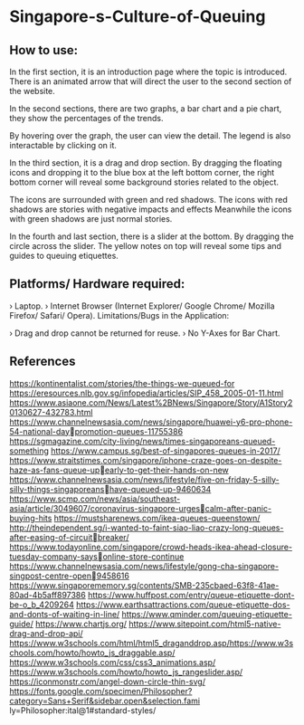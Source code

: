 # Singapore-s-Culture-of-Queuing

## How to use:
In the first section, it is an introduction page where the topic is introduced. There is an animated
arrow that will direct the user to the second section of the website.

In the second sections, there are two graphs, a bar chart and a pie chart, they show the percentages
of the trends.

By hovering over the graph, the user can view the detail. The legend is also interactable by clicking
on it.

In the third section, it is a drag and drop section. By dragging the floating icons and dropping it to the
blue box at the left bottom corner, the right bottom corner will reveal some background stories
related to the object.

The icons are surrounded with green and red shadows. The icons with red shadows are stories with
negative impacts and effects Meanwhile the icons with green shadows are just normal stories.

In the fourth and last section, there is a slider at the bottom. By dragging the circle across the slider.
The yellow notes on top will reveal some tips and guides to queuing etiquettes.

## Platforms/ Hardware required:
› Laptop.
› Internet Browser (Internet Explorer/ Google Chrome/ Mozilla Firefox/ Safari/ Opera).
Limitations/Bugs in the Application:

› Drag and drop cannot be returned for reuse.
› No Y-Axes for Bar Chart.

## References
https://kontinentalist.com/stories/the-things-we-queued-for
https://eresources.nlb.gov.sg/infopedia/articles/SIP_458_2005-01-11.html
https://www.asiaone.com/News/Latest%2BNews/Singapore/Story/A1Story20130627-432783.html
https://www.channelnewsasia.com/news/singapore/huawei-y6-pro-phone-54-national-daypromotion-queues-11755386
https://sgmagazine.com/city-living/news/times-singaporeans-queued-something
https://www.campus.sg/best-of-singapores-queues-in-2017/
https://www.straitstimes.com/singapore/iphone-craze-goes-on-despite-haze-as-fans-queue-upearly-to-get-their-hands-on-new
https://www.channelnewsasia.com/news/lifestyle/five-on-friday-5-silly-silly-things-singaporeanshave-queued-up-9460634
https://www.scmp.com/news/asia/southeast-asia/article/3049607/coronavirus-singapore-urgescalm-after-panic-buying-hits
https://mustsharenews.com/ikea-queues-queenstown/
http://theindependent.sg/i-wanted-to-faint-siao-liao-crazy-long-queues-after-easing-of-circuitbreaker/
https://www.todayonline.com/singapore/crowd-heads-ikea-ahead-closure-tuesday-company-saysonline-store-continue
https://www.channelnewsasia.com/news/lifestyle/gong-cha-singapore-singpost-centre-open9458616
https://www.singaporememory.sg/contents/SMB-235cbaed-63f8-41ae-80ad-4b5aff897386
https://www.huffpost.com/entry/queue-etiquette-dont-be-o_b_4209264
https://www.earthsattractions.com/queue-etiquette-dos-and-donts-of-waiting-in-line/
https://www.qminder.com/queuing-etiquette-guide/
https://www.chartjs.org/
https://www.sitepoint.com/html5-native-drag-and-drop-api/
https://www.w3schools.com/html/html5_draganddrop.asp/https://www.w3schools.com/howto/howto_js_draggable.asp/
https://www.w3schools.com/css/css3_animations.asp/
https://www.w3schools.com/howto/howto_js_rangeslider.asp/
https://iconmonstr.com/angel-down-circle-thin-svg/
https://fonts.google.com/specimen/Philosopher?category=Sans+Serif&sidebar.open&selection.fami
ly=Philosopher:ital@1#standard-styles/
